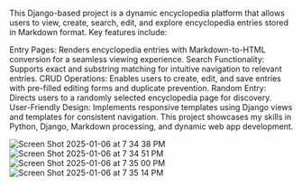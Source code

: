 This Django-based project is a dynamic encyclopedia platform that allows users to view, create, search, edit, and explore encyclopedia entries stored in Markdown format. Key features include:

Entry Pages: Renders encyclopedia entries with Markdown-to-HTML conversion for a seamless viewing experience.
Search Functionality: Supports exact and substring matching for intuitive navigation to relevant entries.
CRUD Operations: Enables users to create, edit, and save entries with pre-filled editing forms and duplicate prevention.
Random Entry: Directs users to a randomly selected encyclopedia page for discovery.
User-Friendly Design: Implements responsive templates using Django views and templates for consistent navigation.
This project showcases my skills in Python, Django, Markdown processing, and dynamic web app development.


![Screen Shot 2025-01-06 at 7 34 38 PM](https://github.com/user-attachments/assets/8a22559c-9ede-4a45-9260-e9f28cf63c9e)
![Screen Shot 2025-01-06 at 7 34 51 PM](https://github.com/user-attachments/assets/1d27e818-8263-4ad0-bb1c-b77e7cf09342)
![Screen Shot 2025-01-06 at 7 35 00 PM](https://github.com/user-attachments/assets/a4d0faca-985f-4e01-8f69-45be179906a8)
![Screen Shot 2025-01-06 at 7 35 14 PM](https://github.com/user-attachments/assets/6d132eef-fec2-46ff-bed5-18294fa06026)

